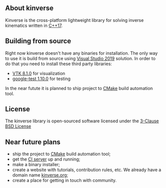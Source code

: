 ## About kinverse

Kinverse is the cross-platform lightweight library for solving inverse kinematics written in [C++17](https://en.wikipedia.org/wiki/C%2B%2B17).

## Building from source

Right now kinverse doesn't have any binaries for installation. The only way to use it is build from source using [Visual Studio 2019](https://visualstudio.microsoft.com/vs/) solution. In order to do that you need to install these third party libraries:

- [VTK 8.1.0](https://github.com/Kitware/VTK/releases/tag/v8.1.0) for visualization
- [google-test 1.10.0](https://github.com/google/googletest/releases/tag/release-1.10.0) for testing

In the near futute it is planned to ship project to [CMake](https://cmake.org/) build automation tool.

## License

The kinverse library is open-sourced software licensed under the [3-Clause BSD License](https://opensource.org/licenses/BSD-3-Clause)

## Near future plans

- ship the project to [CMake](https://cmake.org/) build automation tool;
- get the [CI server](https://en.wikipedia.org/wiki/Continuous_integration) up and running;
- make a binary installer;
- create a website with tutorials, contribution rules, etc. We already have a domain name [kinverse.org](https://kinverse.org/);
- create a place for getting in touch with community.

